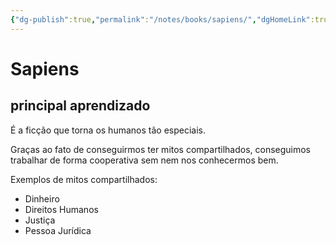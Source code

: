 ```yaml
---
{"dg-publish":true,"permalink":"/notes/books/sapiens/","dgHomeLink":true,"dgPassFrontmatter":false,"dgShowBacklinks":true,"dgShowLocalGraph":false}
---
```


# Sapiens

## principal aprendizado

É a ficção que torna os humanos tão especiais.

Graças ao fato de conseguirmos ter mitos compartilhados, conseguimos trabalhar de forma cooperativa sem nem nos conhecermos bem.

Exemplos de mitos compartilhados:

- Dinheiro
- Direitos Humanos
- Justiça
- Pessoa Jurídica